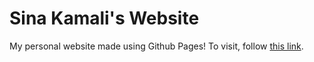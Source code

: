 # Sina Kamali's Website

My personal website made using Github Pages! To visit, follow [this link](kamali-sina.github.io).
